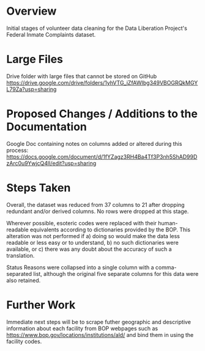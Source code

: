 # Overview
Initial stages of volunteer data cleaning for the Data Liberation Project's Federal Inmate Complaints dataset.

# Large Files
Drive folder with large files that cannot be stored on GitHub
https://drive.google.com/drive/folders/1yhVTG_iZfAWIbg349VBOGRQkMGYL79Za?usp=sharing

# Proposed Changes / Additions to the Documentation
Google Doc containing notes on columns added or altered during this process:
https://docs.google.com/document/d/1fYZagz3RH4Ba4Tf3P3nh5ShAD99DzArc0u9YwjcQ4lI/edit?usp=sharing

# Steps Taken
Overall, the dataset was reduced from 37 columns to 21 after dropping redundant and/or derived columns. No rows were dropped at this stage.

Wherever possible, esoteric codes were replaced with their human-readable equivalents according to dictionaries provided by the BOP.
This alteration was not performed if a) doing so would make the data less readable or less easy or to understand, b) no such dictionaries
were available, or c) there was any doubt about the accuracy of such a translation.

Status Reasons were collapsed into a single column with a comma-separated list, although the original five separate columns
for this data were also retained.

# Further Work
Immediate next steps will be to scrape futher geographic and descriptive information about each facility from BOP webpages such as https://www.bop.gov/locations/institutions/ald/ and bind them in using the facility codes.